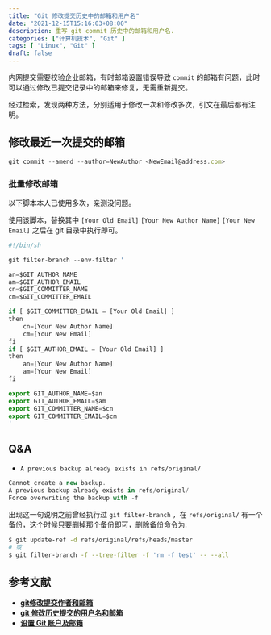 ```yaml
---
title: "Git 修改提交历史中的邮箱和用户名"
date: "2021-12-15T15:16:03+08:00"
description: 重写 git commit 历史中的邮箱和用户名.
categories: ["计算机技术", "Git" ]
tags: [ "Linux", "Git" ]
draft: false
---
```


内网提交需要校验企业邮箱，有时邮箱设置错误导致 `commit` 的邮箱有问题，此时可以通过修改已提交记录中的邮箱来修复，无需重新提交。

经过检索，发现两种方法，分别适用于修改一次和修改多次，引文在最后都有注明。

## 修改最近一次提交的邮箱

```jsx
git commit --amend --author=NewAuthor <NewEmail@address.com>
```

### 批量修改邮箱

以下脚本本人已使用多次，亲测没问题。

使用该脚本，替换其中 `[Your Old Email]` `[Your New Author Name]` `[Your New Email]` 之后在 git 目录中执行即可。

```jsx
#!/bin/sh

git filter-branch --env-filter '

an=$GIT_AUTHOR_NAME
am=$GIT_AUTHOR_EMAIL
cn=$GIT_COMMITTER_NAME
cm=$GIT_COMMITTER_EMAIL

if [ $GIT_COMMITTER_EMAIL = [Your Old Email] ]
then
    cn=[Your New Author Name]
    cm=[Your New Email]
fi
if [ $GIT_AUTHOR_EMAIL = [Your Old Email] ]
then
    an=[Your New Author Name]
    am=[Your New Email]
fi

export GIT_AUTHOR_NAME=$an
export GIT_AUTHOR_EMAIL=$am
export GIT_COMMITTER_NAME=$cn
export GIT_COMMITTER_EMAIL=$cm
'
```

## Q&A

- `A previous backup already exists in refs/original/`

```jsx
Cannot create a new backup.
A previous backup already exists in refs/original/
Force overwriting the backup with -f
```

出现这一句说明之前曾经执行过 `git filter-branch` ，在 `refs/original/` 有一个备份，这个时候只要删掉那个备份即可，删除备份命令为:

```bash
$ git update-ref -d refs/original/refs/heads/master
# 或
$ git filter-branch -f --tree-filter -f 'rm -f test' -- --all
```

## 参考文献

- **[git修改提交作者和邮箱](https://blog.csdn.net/diu_brother/article/details/51982993)**
- **[git 修改历史提交的用户名和邮箱](https://blog.csdn.net/u013202238/article/details/81557710)**
- **[设置 Git 账户及邮箱](https://daemon369.github.io/git/2015/03/11/setting-email-in-git)**